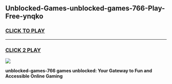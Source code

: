
## Unblocked-Games-unblocked-games-766-Play-Free-ynqko
<h3>
<a href="https://premium76.site?title=unblocked-games-766&ref=23A">CLICK TO PLAY</a></h3>
<hr>

<h3>
<a href="https://premium76.site?title=unblocked-games-766&ref=23A">CLICK 2 PLAY</a>
  
</h3>

<a href="https://premium76.site?title=unblocked-games-766&ref=23A"><img src="https://clearcache.store/games.png"></a>


**unblocked-games-766 games unblocked: Your Gateway to Fun and Accessible Online Gaming**
